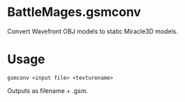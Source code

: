 # BattleMages.gsmconv
Convert Wavefront OBJ models to static Miracle3D models.

# Usage

`gsmconv <input file> <texturename>`

Outputs as filename + .gsm.
